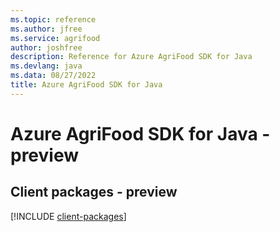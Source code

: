 ```yaml
---
ms.topic: reference
ms.author: jfree
ms.service: agrifood
author: joshfree
description: Reference for Azure AgriFood SDK for Java
ms.devlang: java
ms.data: 08/27/2022
title: Azure AgriFood SDK for Java
---
```

# Azure AgriFood SDK for Java - preview

## Client packages - preview
[!INCLUDE [client-packages](agrifood-client-index.md)]